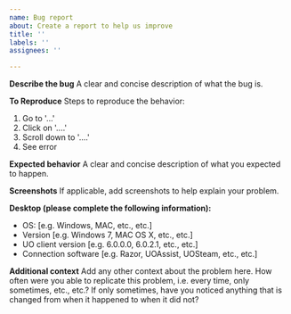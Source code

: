 ```yaml
---
name: Bug report
about: Create a report to help us improve
title: ''
labels: ''
assignees: ''

---
```


**Describe the bug**
A clear and concise description of what the bug is.

**To Reproduce**
Steps to reproduce the behavior:
1. Go to '...'
2. Click on '....'
3. Scroll down to '....'
4. See error

**Expected behavior**
A clear and concise description of what you expected to happen.

**Screenshots**
If applicable, add screenshots to help explain your problem.

**Desktop (please complete the following information):**
 - OS: [e.g. Windows, MAC, etc., etc.]
 - Version [e.g. Windows 7, MAC OS X, etc., etc.]
- UO client version [e.g. 6.0.0.0, 6.0.2.1, etc., etc.]
- Connection software [e.g. Razor, UOAssist, UOSteam, etc., etc.]

**Additional context**
Add any other context about the problem here.
How often were you able to replicate this problem, i.e. every time, only sometimes, etc., etc.?
     If only sometimes, have you noticed anything that is changed from when it happened to when it did 
     not?
